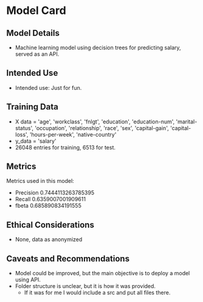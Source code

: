 # Model Card

## Model Details
* Machine learning model using decision trees for predicting salary, served as an API.

## Intended Use
* Intended use: Just for fun.

## Training Data
* X data = 'age', 'workclass', 'fnlgt', 'education', 'education-num',
       'marital-status', 'occupation', 'relationship', 'race', 'sex',
       'capital-gain', 'capital-loss', 'hours-per-week', 'native-country'
* y_data = 'salary'
* 26048 entries for training, 6513 for test.

## Metrics
Metrics used in this model:
* Precision 0.7444113263785395
* Recall 0.6359007001909611
* fbeta 0.685890834191555

## Ethical Considerations
* None, data as anonymized

## Caveats and Recommendations
* Model could be improved, but the main objective is to deploy a model using API.
* Folder structure is unclear, but it is how it was provided. 
  * If it was for me I would include a src and put all files there.
